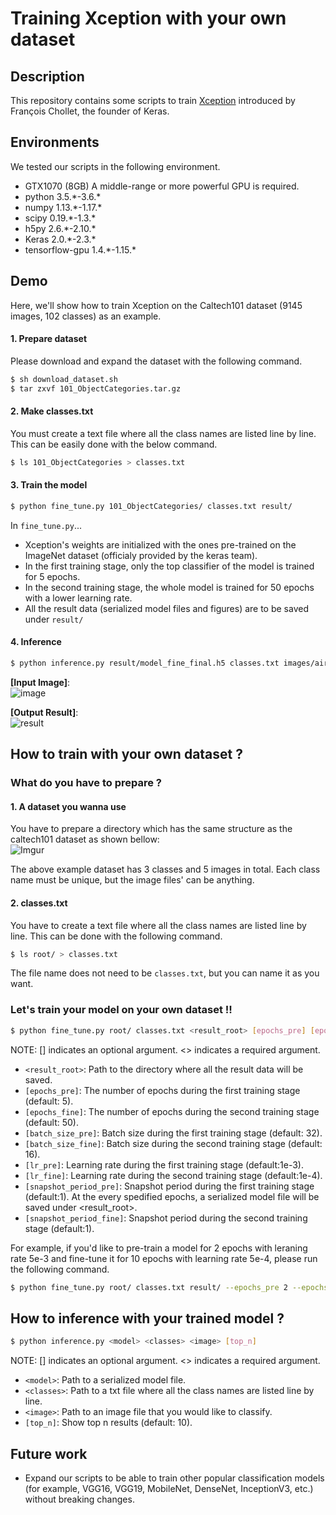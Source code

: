 # Training Xception with your own dataset


## Description

This repository contains some scripts to train [Xception](https://arxiv.org/pdf/1610.02357.pdf) introduced by François Chollet, the founder of Keras.


## Environments

We tested our scripts in the following environment.

* GTX1070 (8GB) A middle-range or more powerful GPU is required.
* python 3.5.\*-3.6.\*
* numpy 1.13.\*-1.17.\*
* scipy 0.19.\*-1.3.\*
* h5py 2.6.\*-2.10.\*
* Keras 2.0.\*-2.3.\*
* tensorflow-gpu 1.4.\*-1.15.\*


## Demo

Here, we'll show how to train Xception on the Caltech101 dataset (9145 images, 102 classes) as an example.


#### 1. Prepare dataset

Please download and expand the dataset with the following command.  

```bash
$ sh download_dataset.sh
$ tar zxvf 101_ObjectCategories.tar.gz
```


#### 2. Make classes.txt

You must create a text file where all the class names are listed line by line.  
This can be easily done with the below command.

```bash
$ ls 101_ObjectCategories > classes.txt
```


#### 3. Train the model

```bash
$ python fine_tune.py 101_ObjectCategories/ classes.txt result/
```

In `fine_tune.py`...  

* Xception's weights are initialized with the ones pre-trained on the ImageNet dataset (officialy provided by the keras team).
* In the first training stage, only the top classifier of the model is trained for 5 epochs.
* In the second training stage, the whole model is trained for 50 epochs with a lower learning rate.
* All the result data (serialized model files and figures) are to be saved under `result/`


#### 4. Inference

```bash
$ python inference.py result/model_fine_final.h5 classes.txt images/airplane.jpg
```

**[Input Image]**:  
![image](https://i.imgur.com/AsesiD0.jpg)  

**[Output Result]**:  
![result](https://i.imgur.com/5GeXqgl.png)


## How to train with your own dataset ?


### What do you have to prepare ?


#### 1. A dataset you wanna use

You have to prepare a directory which has the same structure as the caltech101 dataset
as shown bellow:  
![Imgur](http://i.imgur.com/qBa9cKr.png)

The above example dataset has 3 classes and 5 images in total.
Each class name must be unique, but the image files' can be anything.


#### 2. classes.txt

You have to create a text file where all the class names are listed line by line. This can be done with the following command.

```bash
$ ls root/ > classes.txt
```

The file name does not need to be `classes.txt`, but
you can name it as you want.


### Let's train your model on your own dataset !!

```bash
$ python fine_tune.py root/ classes.txt <result_root> [epochs_pre] [epochs_fine] [batch_size_pre] [batch_size_fine] [lr_pre] [lr_fine] [snapshot_period_pre] [snapshot_period_fine]
```
NOTE: [] indicates an optional argument. <> indicates a required argument.

* `<result_root>`: Path to the directory where all the result data will be saved.
* `[epochs_pre]`: The number of epochs during the first training stage (default: 5).
* `[epochs_fine]`: The number of epochs during the second training stage (default: 50).
* `[batch_size_pre]`: Batch size during the first training stage (default: 32).
* `[batch_size_fine]`: Batch size during the second training stage (default: 16).
* `[lr_pre]`: Learning rate during the first training stage (default:1e-3).
* `[lr_fine]`: Learning rate during the second training stage (default:1e-4).
* `[snapshot_period_pre]`: Snapshot period during the first training stage (default:1). At the every spedified epochs, a serialized model file will be saved under <result_root>.
* `[snapshot_period_fine]`: Snapshot period during the second training stage (default:1).

For example, if you'd like to pre-train a model for 2 epochs with leraning rate 5e-3 and fine-tune it for 10 epochs with learning rate 5e-4, please run the following command.

```bash
$ python fine_tune.py root/ classes.txt result/ --epochs_pre 2 --epochs_fine 10 --lr_pre 5e-3 --lr_fine 5e-4
```


## How to inference with your trained model ?

```bash
$ python inference.py <model> <classes> <image> [top_n]
```
NOTE: [] indicates an optional argument. <> indicates a required argument.

* `<model>`: Path to a serialized model file.
* `<classes>`: Path to a txt file where all the class names are listed line by line.
* `<image>`: Path to an image file that you would like to classify.
* `[top_n]`: Show top n results (default: 10).


## Future work

* Expand our scripts to be able to train other popular classification models (for example, VGG16, VGG19, MobileNet, DenseNet, InceptionV3, etc.) without breaking changes.
